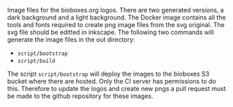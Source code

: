 Image files for the bioboxes.org logos. There are two generated versions, a
dark background and a light background. The Docker image contains all the tools
and fonts required to create png image files from the svg original. The svg
file should be editted in inkscape. The following two commands will generate
the image files in the out directory:

  * `script/bootstrap`
  * `script/build`

The script `script/bootstrap` will deploy the images to the bioboxes S3 bucket
where there are hosted. Only the CI server has permissions to do this.
Therefore to update the logos and create new pngs a pull request must be made
to the github repository for these images.
